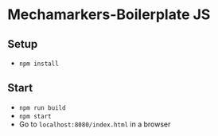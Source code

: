 # Mechamarkers-Boilerplate JS

## Setup
- `npm install`

## Start
- `npm run build`
- `npm start`
- Go to `localhost:8080/index.html` in a browser